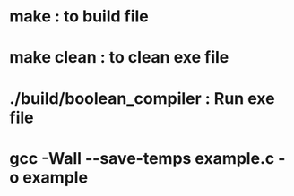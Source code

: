 # make : to build file

# make clean : to clean exe file 

# ./build/boolean_compiler : Run exe file

# gcc -Wall --save-temps example.c -o example

